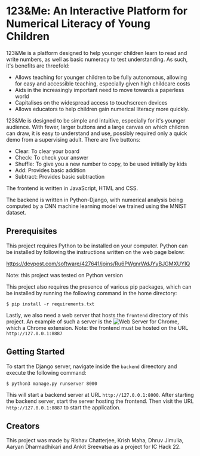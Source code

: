 # 123&Me: An Interactive Platform for Numerical Literacy of Young Children

123&Me is a platform designed to help younger children learn to read and write numbers, as well as basic numeracy to test understanding. As such, it's benefits are threefold:
- Allows teaching for younger children to be fully autonomous, allowing for easy and accessible teaching, especially given high childcare costs
- Aids in the increasingly important need to move towards a paperless world
- Capitalises on the widespread access to touchscreen devices
- Allows educators to help children gain numerical literacy more quickly.

123&Me is designed to be simple and intuitive, especially for it's younger audience. With fewer, larger buttons and a large canvas on which children can draw, it is easy to understand and use, possibly required only a quick demo from a supervising adult.
There are five buttons:
- Clear: To clear your board
- Check: To check your answer
- Shuffle: To give you a new number to copy, to be used initially by kids
- Add: Provides basic addition
- Subtract: Provides basic subtraction

The frontend is written in JavaScript, HTML and CSS.

The backend is written in Python-Django, with numerical analysis being computed by a CNN machine learning model we trained using the MNIST dataset.

## Prerequisites

This project requires Python to be installed on your computer. Python can be installed by following the instructions written on the web page below:

https://devpost.com/software/427641/joins/Ru6PWgnrWdJYyBJGMXUYIQ

Note: this project was tested on Python version 

This project also requires the presence of various pip packages, which can be installed by running the following command in the home directory:

```
$ pip install -r requirements.txt
```
Lastly, we also need a web server that hosts the `frontend` directory of this project. An example of such a server is the ![Web Server for Chrome](https://chrome.google.com/webstore/detail/web-server-for-chrome/ofhbbkphhbklhfoeikjpcbhemlocgigb), which a Chrome extension.
Note: the frontend must be hosted on the URL `http://127.0.0.1:8887`

## Getting Started
To start the Django server, navigate inside the `backend` direectory and execute the following command:
```
$ python3 manage.py runserver 8000
```
This will start a backend server at URL `http://127.0.0.1:8000`.
After starting the backend server, start the server hosting the frontend. Then visit the URL `http://127.0.0.1:8887` to start the application.

## Creators
This project was made by Rishav Chatterjee, Krish Maha, Dhruv Jimulia, Aaryan Dharmadhikari and Ankit Sreevatsa as a project for IC Hack 22.
